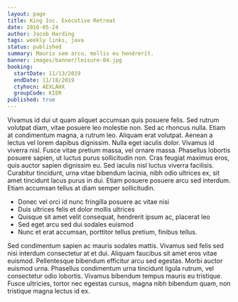 ```yaml
---
layout: page
title: King Inc. Executive Retreat
date: 2016-05-24
author: Jacob Harding
tags: weekly links, java
status: published
summary: Mauris sem arcu, mollis eu hendrerit.
banner: images/banner/leisure-04.jpg
booking:
  startDate: 11/13/2019
  endDate: 11/18/2019
  ctyhocn: AEXLAHX
  groupCode: KIER
published: true
---
```

Vivamus id dui ut quam aliquet accumsan quis posuere felis. Sed rutrum volutpat diam, vitae posuere leo molestie non. Sed ac rhoncus nulla. Etiam at condimentum magna, a rutrum leo. Aliquam erat volutpat. Aenean a lectus vel lorem dapibus dignissim. Nulla eget iaculis dolor. Vivamus id viverra nisl. Fusce vitae pretium massa, vel ornare massa. Phasellus lobortis posuere sapien, ut luctus purus sollicitudin non. Cras feugiat maximus eros, quis auctor sapien dignissim eu. Sed iaculis nisl luctus viverra facilisis. Curabitur tincidunt, urna vitae bibendum lacinia, nibh odio ultrices ex, sit amet tincidunt lacus purus in dui. Etiam posuere posuere arcu sed interdum. Etiam accumsan tellus at diam semper sollicitudin.

* Donec vel orci id nunc fringilla posuere ac vitae nisi
* Duis ultrices felis et dolor mollis ultrices
* Quisque sit amet velit consequat, hendrerit ipsum ac, placerat leo
* Sed eget arcu sed dui sodales euismod
* Nunc et erat accumsan, porttitor tellus pretium, finibus tellus.

Sed condimentum sapien ac mauris sodales mattis. Vivamus sed felis sed nisi interdum consectetur at et dui. Aliquam faucibus sit amet eros vitae euismod. Pellentesque bibendum efficitur arcu sed egestas. Morbi auctor euismod urna. Phasellus condimentum urna tincidunt ligula rutrum, vel consectetur odio lobortis. Vivamus bibendum tempus mauris eu tristique. Fusce ultricies, tortor nec egestas cursus, magna nibh bibendum quam, non tristique magna lectus id ex.
